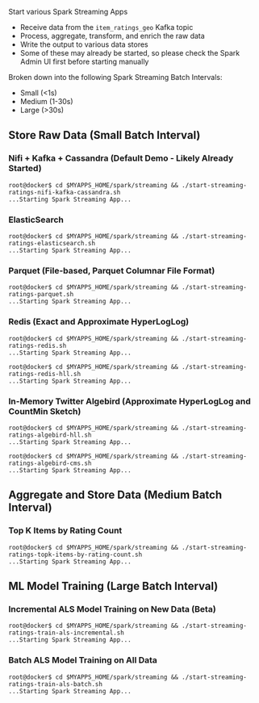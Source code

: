 Start various Spark Streaming Apps
* Receive data from the `item_ratings_geo` Kafka topic
* Process, aggregate, transform, and enrich the raw data
* Write the output to various data stores
* Some of these may already be started, so please check the Spark Admin UI first before starting manually

Broken down into the following Spark Streaming Batch Intervals:
* Small (<1s)
* Medium (1-30s)
* Large (>30s)

## Store Raw Data (Small Batch Interval)
### Nifi + Kafka + Cassandra (Default Demo - Likely Already Started)
```
root@docker$ cd $MYAPPS_HOME/spark/streaming && ./start-streaming-ratings-nifi-kafka-cassandra.sh
...Starting Spark Streaming App...
```

### ElasticSearch  
```
root@docker$ cd $MYAPPS_HOME/spark/streaming && ./start-streaming-ratings-elasticsearch.sh
...Starting Spark Streaming App...
```

### Parquet (File-based, Parquet Columnar File Format)
```
root@docker$ cd $MYAPPS_HOME/spark/streaming && ./start-streaming-ratings-parquet.sh
...Starting Spark Streaming App...
```

### Redis (Exact and Approximate HyperLogLog) 
```
root@docker$ cd $MYAPPS_HOME/spark/streaming && ./start-streaming-ratings-redis.sh
...Starting Spark Streaming App...
```
```
root@docker$ cd $MYAPPS_HOME/spark/streaming && ./start-streaming-ratings-redis-hll.sh
...Starting Spark Streaming App...
```

### In-Memory Twitter Algebird (Approximate HyperLogLog and CountMin Sketch) 
```
root@docker$ cd $MYAPPS_HOME/spark/streaming && ./start-streaming-ratings-algebird-hll.sh
...Starting Spark Streaming App...
```
```
root@docker$ cd $MYAPPS_HOME/spark/streaming && ./start-streaming-ratings-algebird-cms.sh
...Starting Spark Streaming App...
```

## Aggregate and Store Data (Medium Batch Interval)
### Top K Items by Rating Count
```
root@docker$ cd $MYAPPS_HOME/spark/streaming && ./start-streaming-ratings-topk-items-by-rating-count.sh
...Starting Spark Streaming App...
```
 
## ML Model Training (Large Batch Interval)
### Incremental ALS Model Training on New Data (Beta)
```
root@docker$ cd $MYAPPS_HOME/spark/streaming && ./start-streaming-ratings-train-als-incremental.sh
...Starting Spark Streaming App...

```
### Batch ALS Model Training on All Data
```
root@docker$ cd $MYAPPS_HOME/spark/streaming && ./start-streaming-ratings-train-als-batch.sh
...Starting Spark Streaming App...
```